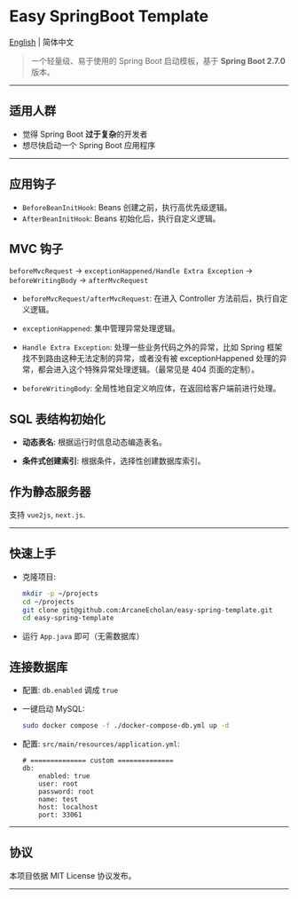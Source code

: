 # Easy SpringBoot Template

[English](./README.md) | 简体中文

> 一个轻量级、易于使用的 Spring Boot 启动模板，基于 **Spring Boot 2.7.0** 版本。

---

## 适用人群

-   觉得 Spring Boot **过于复杂**的开发者
-   想尽快启动一个 Spring Boot 应用程序

---

## 应用钩子

-   `BeforeBeanInitHook`: Beans 创建之前，执行高优先级逻辑。
-   `AfterBeanInitHook`: Beans 初始化后，执行自定义逻辑。

## MVC 钩子

`beforeMvcRequest` → `exceptionHappened/Handle Extra Exception` → `beforeWritingBody` → `afterMvcRequest`

-   `beforeMvcRequest/afterMvcRequest`: 在进入 Controller 方法前后，执行自定义逻辑。

-   `exceptionHappened`: 集中管理异常处理逻辑。

-   `Handle Extra Exception`: 处理一些业务代码之外的异常，比如 Spring 框架找不到路由这种无法定制的异常，或者没有被 exceptionHappened 处理的异常，都会进入这个特殊异常处理逻辑。（最常见是 404 页面的定制）。

-   `beforeWritingBody`: 全局性地自定义响应体，在返回给客户端前进行处理。

## SQL 表结构初始化

-   **动态表名**: 根据运行时信息动态编造表名。

-   **条件式创建索引**: 根据条件，选择性创建数据库索引。

## 作为静态服务器

支持 `vue2js`, `next.js`.

---

## 快速上手

-   克隆项目:

    ```bash
    mkdir -p ~/projects
    cd ~/projects
    git clone git@github.com:ArcaneEcholan/easy-spring-template.git
    cd easy-spring-template
    ```

-   运行 `App.java` 即可（无需数据库）

## 连接数据库

-   配置: `db.enabled` 调成 `true`

-   一键启动 MySQL:

    ```sh
    sudo docker compose -f ./docker-compose-db.yml up -d
    ```

-   配置: `src/main/resources/application.yml`:

    ```
    # ============== custom ==============
    db:
        enabled: true
        user: root
        password: root
        name: test
        host: localhost
        port: 33061
    ```

---

## 协议

本项目依据 MIT License 协议发布。

---
